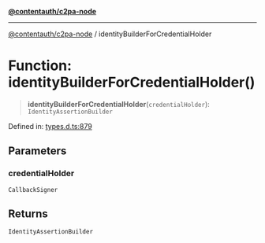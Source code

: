 [**@contentauth/c2pa-node**](../README.md)

***

[@contentauth/c2pa-node](../README.md) / identityBuilderForCredentialHolder

# Function: identityBuilderForCredentialHolder()

> **identityBuilderForCredentialHolder**(`credentialHolder`): `IdentityAssertionBuilder`

Defined in: [types.d.ts:879](https://github.com/contentauth/c2pa-node-v2/blob/1df68df861d38a8c4eb7c634a613532727ec72d3/js-src/types.d.ts#L879)

## Parameters

### credentialHolder

`CallbackSigner`

## Returns

`IdentityAssertionBuilder`

